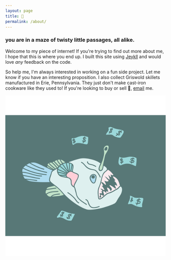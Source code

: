 ```yaml
---
layout: page
title: 🦇
permalink: /about/
---
```


### you are in a maze of twisty little passages, all alike.

Welcome to my piece of internet! If you're trying to find out more about me, I hope that this is where you end up. I built this site using [Jeykll](https://jekyllrb.com/) and would love _any_ feedback on the code.

So help me, I'm always interested in working on a fun side project. Let me know if you have an interesting proposition. I also collect Griswold skillets manufactured in Erie, Pennsylvania. They just don't make cast-iron cookware like they used to! If you're looking to buy or sell 🍳, <a href="mailto:afvolpert@gmail.com">email</a> me.

<div class="row">
	<div class="col-7">
		<img src="/assets/img/illustration/money_fish.svg">
	</div>
</div>
